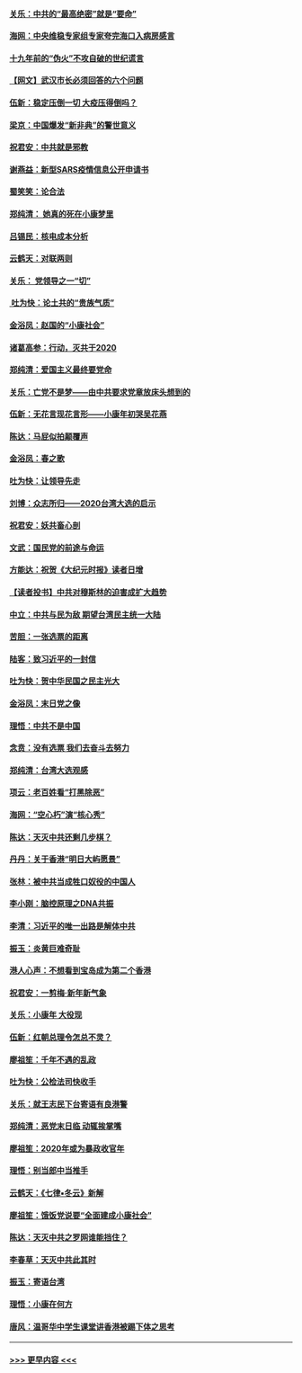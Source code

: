 #### [关乐：中共的“最高绝密”就是“要命”](../pages/nsc993/n11816946.md?t=01240644) 
#### [海网：中央维稳专家组专家夸完海口入病房感言](../pages/nsc993/n11815138.md?t=01240644) 
#### [十九年前的“伪火”不攻自破的世纪谎言](../pages/nsc993/n11813238.md?t=01240644) 
#### [【网文】武汉市长必须回答的六个问题](../pages/nsc993/n11813848.md?t=01240644) 
#### [伍新：稳定压倒一切 大疫压得倒吗？](../pages/nsc993/n11812634.md?t=01240644) 
#### [梁京：中国爆发“新非典”的警世意义](../pages/nsc993/n11812554.md?t=01240644) 
#### [祝君安：中共就是邪教](../pages/nsc993/n11812431.md?t=01240644) 
#### [谢燕益：新型SARS疫情信息公开申请书](../pages/nsc993/n11808840.md?t=01240644) 
#### [蜀笑笑：论合法](../pages/nsc993/n11808064.md?t=01240644) 
#### [郑纯清： 她真的死在小康梦里](../pages/nsc993/n11806623.md?t=01240644) 
#### [吕锡民：核电成本分析](../pages/nsc993/n11806284.md?t=01240644) 
#### [云鹤天：对联两则](../pages/nsc993/n11805957.md?t=01240644) 
#### [关乐： 党领导之一“切”](../pages/nsc993/n11804505.md?t=01240644) 
#### [ 吐为快：论土共的“贵族气质”](../pages/nsc993/n11804490.md?t=01240644) 
#### [金浴凤：赵国的“小康社会”](../pages/nsc993/n11804452.md?t=01240644) 
#### [诸葛高参：行动，灭共于2020](../pages/nsc993/n11804120.md?t=01240644) 
#### [郑纯清：爱国主义最终要党命](../pages/nsc993/n11802197.md?t=01240644) 
#### [关乐：亡党不是梦——由中共要求党章放床头想到的](../pages/nsc993/n11802156.md?t=01240644) 
#### [伍新：无花言现花言形——小康年初哭吴花燕](../pages/nsc993/n11800044.md?t=01240644) 
#### [陈达：马屁似拍颠覆声](../pages/nsc993/n11800010.md?t=01240644) 
#### [金浴凤：春之歌](../pages/nsc993/n11797687.md?t=01240644) 
#### [吐为快：让领导先走](../pages/nsc993/n11797512.md?t=01240644) 
#### [刘博：众志所归——2020台湾大选的启示](../pages/nsc993/n11796878.md?t=01240644) 
#### [祝君安：妖共畜心剖](../pages/nsc993/n11794273.md?t=01240644) 
#### [文武：国民党的前途与命运](../pages/nsc993/n11794198.md?t=01240644) 
#### [方能达：祝贺《大纪元时报》读者日增](../pages/nsc993/n11793807.md?t=01240644) 
#### [【读者投书】中共对穆斯林的迫害成扩大趋势](../pages/nsc993/n11791371.md?t=01240644) 
#### [中立：中共与民为敌 期望台湾民主统一大陆](../pages/nsc993/n11790392.md?t=01240644) 
#### [苦胆：一张选票的距离](../pages/nsc993/n11788914.md?t=01240644) 
#### [陆客：致习近平的一封信](../pages/nsc993/n11788867.md?t=01240644) 
#### [吐为快：贺中华民国之民主光大](../pages/nsc993/n11788618.md?t=01240644) 
#### [金浴凤：末日党之像](../pages/nsc993/n11787475.md?t=01240644) 
#### [理悟：中共不是中国](../pages/nsc993/n11787463.md?t=01240644) 
#### [念贲：没有选票  我们去奋斗去努力](../pages/nsc993/n11787398.md?t=01240644) 
#### [郑纯清：台湾大选观感](../pages/nsc993/n11786210.md?t=01240644) 
#### [项云：老百姓看“打黑除恶”](../pages/nsc993/n11785398.md?t=01240644) 
#### [海网：“空心朽”演“核心秀”](../pages/nsc993/n11783874.md?t=01240644) 
#### [陈达：天灭中共还剩几步棋？](../pages/nsc993/n11783719.md?t=01240644) 
#### [丹丹：关于香港“明日大屿愿景”](../pages/nsc993/n11783273.md?t=01240644) 
#### [张林：被中共当成牲口奴役的中国人](../pages/nsc993/n11782397.md?t=01240644) 
#### [李小刚：脑控原理之DNA共振](../pages/nsc993/n11780962.md?t=01240644) 
#### [李清：习近平的唯一出路是解体中共](../pages/nsc993/n11780866.md?t=01240644) 
#### [振玉：炎黄巨难奇耻](../pages/nsc993/n11779632.md?t=01240644) 
#### [港人心声：不想看到宝岛成为第二个香港](../pages/nsc993/n11778817.md?t=01240644) 
#### [祝君安：一剪梅‧新年新气象](../pages/nsc993/n11776340.md?t=01240644) 
#### [关乐：小康年 大役现](../pages/nsc993/n11774213.md?t=01240644) 
#### [伍新：红朝总理令怎总不灵？](../pages/nsc993/n11770813.md?t=01240644) 
#### [廖祖笙：千年不遇的乱政](../pages/nsc993/n11770373.md?t=01240644) 
#### [吐为快：公检法司快收手](../pages/nsc993/n11770359.md?t=01240644) 
#### [关乐：就王志民下台寄语有良港警](../pages/nsc993/n11769903.md?t=01240644) 
#### [郑纯清：恶党末日临 动辄挨掌嘴](../pages/nsc993/n11769356.md?t=01240644) 
#### [廖祖笙：2020年或为暴政收官年](../pages/nsc993/n11768216.md?t=01240644) 
#### [理悟：别当郎中当推手](../pages/nsc993/n11768243.md?t=01240644) 
#### [云鹤天：《七律▪冬云》新解](../pages/nsc993/n11768204.md?t=01240644) 
#### [廖祖笙：饿饭党说要“全面建成小康社会”](../pages/nsc993/n11767482.md?t=01240644) 
#### [陈达：天灭中共之罗网谁能挡住？](../pages/nsc993/n11767465.md?t=01240644) 
#### [李春草：天灭中共此其时](../pages/nsc993/n11767452.md?t=01240644) 
#### [振玉：寄语台湾](../pages/nsc993/n11767432.md?t=01240644) 
#### [理悟：小康在何方](../pages/nsc993/n11767394.md?t=01240644) 
#### [唐风：温哥华中学生课堂讲香港被踢下体之思考](../pages/nsc993/n11766848.md?t=01240644) 

----
#### [ >>> 更早内容 <<< ](../indexes/nsc993-earlier.md)
